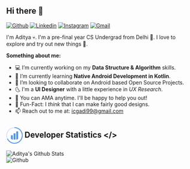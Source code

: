 ## Hi there 👋 
[![Github](https://img.shields.io/badge/-Github-000?style=flat&logo=Github&logoColor=white)](https://github.com/ydasc815)
[![Linkedin](https://img.shields.io/badge/-LinkedIn-blue?style=flat&logo=Linkedin&logoColor=white)](https://www.linkedin.com/in/ydasc815/)
[![Instagram](https://img.shields.io/badge/-Instagram-c13584?style=flat&labelColor=c13584&logo=instagram&logoColor=white)](https://www.instagram.com/this.is.adiii)
[![Gmail](https://img.shields.io/badge/-Gmail-c14438?style=flat&logo=Gmail&logoColor=white)](mailto:icgadi99@gmail.com)

I'm Aditya 💀. I'm a pre-final year CS Undergrad from Delhi 🐣. I love to explore and try out new things 🚀.

**Something about me:**
- 💻 I’m currently working on my **Data Structure & Algorithm** skills.
- 🌱 I’m currently learning **Native Android Development in Kotlin**.
- 👯 I’m looking to collaborate on Android based Open Source Projects.
- 🌜 I'm a **UI Designer** with a little experience in *UX Research*.
- 💬 You can AMA anytime. I'll be happy to help you out!
- 😬 Fun-Fact: I *think* that I can make fairly good designs.
- 📫 Reach out to me at: icgadi99@gmail.com

## <img height="44dp" src="https://github.com/ydasc815/ydasc815/blob/master/stats.svg" align="center"/> Developer Statistics </>

![Aditya's Github Stats](https://github-readme-stats.vercel.app/api?username=ydasc815&show_icons=true&theme=buefy&count_private="true"&hide_border=true&hide_title=true&hide=issues,stars)
<img width="100%" height="228dp" align="right" alt="Github" src="https://raw.githubusercontent.com/onimur/.github/master/.resources/git-header.svg" />

